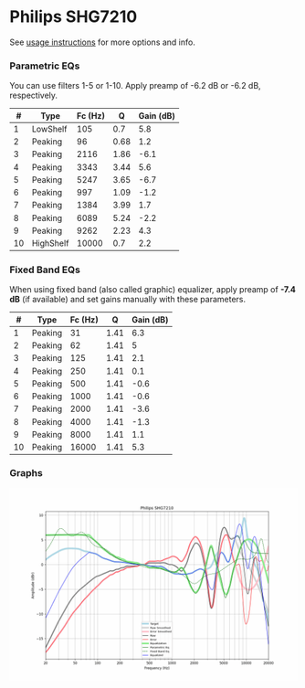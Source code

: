 # Philips SHG7210
See [usage instructions](https://github.com/jaakkopasanen/AutoEq#usage) for more options and info.

### Parametric EQs
You can use filters 1-5 or 1-10. Apply preamp of -6.2 dB or -6.2 dB, respectively.

|   # | Type      |   Fc (Hz) |    Q |   Gain (dB) |
|-----|-----------|-----------|------|-------------|
|   1 | LowShelf  |       105 | 0.7  |         5.8 |
|   2 | Peaking   |        96 | 0.68 |         1.2 |
|   3 | Peaking   |      2116 | 1.86 |        -6.1 |
|   4 | Peaking   |      3343 | 3.44 |         5.6 |
|   5 | Peaking   |      5247 | 3.65 |        -6.7 |
|   6 | Peaking   |       997 | 1.09 |        -1.2 |
|   7 | Peaking   |      1384 | 3.99 |         1.7 |
|   8 | Peaking   |      6089 | 5.24 |        -2.2 |
|   9 | Peaking   |      9262 | 2.23 |         4.3 |
|  10 | HighShelf |     10000 | 0.7  |         2.2 |

### Fixed Band EQs
When using fixed band (also called graphic) equalizer, apply preamp of **-7.4 dB** (if available) and set gains manually with these parameters.

|   # | Type    |   Fc (Hz) |    Q |   Gain (dB) |
|-----|---------|-----------|------|-------------|
|   1 | Peaking |        31 | 1.41 |         6.3 |
|   2 | Peaking |        62 | 1.41 |         5   |
|   3 | Peaking |       125 | 1.41 |         2.1 |
|   4 | Peaking |       250 | 1.41 |         0.1 |
|   5 | Peaking |       500 | 1.41 |        -0.6 |
|   6 | Peaking |      1000 | 1.41 |        -0.6 |
|   7 | Peaking |      2000 | 1.41 |        -3.6 |
|   8 | Peaking |      4000 | 1.41 |        -1.3 |
|   9 | Peaking |      8000 | 1.41 |         1.1 |
|  10 | Peaking |     16000 | 1.41 |         5.3 |

### Graphs
![](./Philips%20SHG7210.png)
